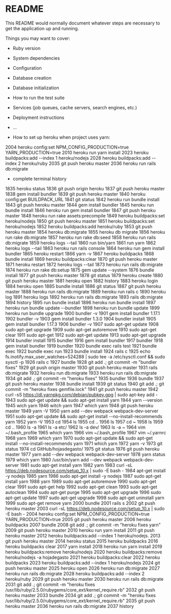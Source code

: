 # README

This README would normally document whatever steps are necessary to get the
application up and running.

Things you may want to cover:

* Ruby version

* System dependencies

* Configuration

* Database creation

* Database initialization

* How to run the test suite

* Services (job queues, cache servers, search engines, etc.)

* Deployment instructions

* ...

* How to set up heroku when project uses yarn:

 2004  heroku config:set NPM_CONFIG_PRODUCTION=true YARN_PRODUCTION=true
 2010  heroku run yarn install
 2023  heroku buildpacks:add --index 1 heroku/nodejs
 2028  heroku buildpacks:add --index 2 heroku/ruby
 2035  git push heroku master
 2036  heroku run rails db:migrate

* complete terminal history

 1835  heroku status
 1836  git push origin heroku
 1837  git push heroku master
 1838  gem install bundler
 1839  git push heroku master
 1840  heroku config:get BUILDPACK_URL
 1841  git status
 1842  heroku run bundle install
 1843  git push heroku master
 1844  gem install bundler
 1845  heroku run bundle install
 1846  heroku run gem install bundler
 1847  git push heroku master
 1848  heroku run rake assets:precompile
 1849  heroku buildpacks:set heroku/nodejs
 1850  git push heroku master
 1851  heroku buildpacks:set heroku/nodejs
 1852  heroku buildpacks:add heroku/ruby
 1853  git push heroku master
 1854  heroku db:migrate
 1855  heroku db migrate
 1856  heroku run rake db:migrate
 1857  heroku run rake db:seed
 1858  heroku run rails db:migrate
 1859  heroku logs --tail
 1860  run bin/yarn
 1861  run yarn
 1862  heroku logs --tail
 1863  heroku run rails console
 1864  heroku run gem install bundler
 1865  heroku restart
 1866  yarn -v
 1867  heroku buildpacks
 1868  bundle install
 1869  heroku buildpacks:clear
 1870  git push heroku master
 1871  heroku restart
 1872  heroku logs --tail
 1873  heroku run rails db:migrate
 1874  heroku run rake db:setup
 1875  gem update --system
 1876  bundle install
 1877  git push heroku master
 1878  git status
 1879  heroku create
 1880  git push heroku master
 1881  heroku open
 1882  history
 1883  heroku login
 1884  heroku open
 1885  bundle install
 1886  git status
 1887  git push heroku master
 1888  heroku run rails db:migrate
 1889  heroku run rails c
 1890  heroku log
 1891  heroku logs
 1892  heroku run rails db:migrate
 1893  rails db:migrate
 1894  history
 1895  run bundle install
 1896  heroku run bundle install
 1897  heroku run bundle update --bundler
 1898  heroku run bundle update
 1899  heroku run bundle upgrade
 1900  bundler -v
 1901  gem install bundler 1.17.1
 1902  bundler -v
 1903  gem install bundler 1.3.0
 1904  bundler install
 1905  gem install bundler 1.17.3
 1906  bundler -v
 1907  sudo apt-get update
 1908  sudo apt-get upgrade
 1909  sudo apt-get autoremove
 1910  sudo apt-get clear
 1911  sudo apt-get 
 1912  sudo apt-get update
 1913  sudo apt-get upgrade
 1914  bundler install
 1915  bundler
 1916  gem install bundler
 1917  bundler
 1918  gem install bundler
 1919  bundler
 1920  bundle exec rails test
 1921  bundle exec
 1922  bundle exec run
 1923  bundle install
 1924  rails c
 1925  echo fs.inotify.max_user_watches=524288 | sudo tee -a /etc/sysctl.conf && sudo sysctl -p
 1926  rails c
 1927  bundle 
 1928  git add .; git commit -m "bundler fixes"
 1929  git push origin master
 1930  git push heroku master
 1931  rails db:migrate
 1932  heroku run db:migrate
 1933  heroku run rails db:migrate
 1934  git add .; git commit -m "heroku fixes"
 1935  bundler
 1936  bundle 
 1937  git push heroku master
 1938  bundle install
 1939  git status
 1940  git add .; git commit -m "heroku fixes gemfile.lock"
 1941  git push heroku master
 1942  curl -sS https://dl.yarnpkg.com/debian/pubkey.gpg | sudo apt-key add -
 1943  sudo apt-get update && sudo apt-get install yarn
 1944  yarn --version
 1945  wich yarn
 1946  witch yarn
 1947  which yarn
 1948  git push heroku master
 1949  yarn -V
 1950  yarn add --dev webpack webpack-dev-server
 1951  sudo apt-get update && sudo apt-get install --no-install-recommends yarn
 1952  yarn -V
 1953  cd 
 1954  ls
 1955  cd ..
 1956  ls
 1957  cd ~
 1958  ls
 1959  cd ..
 1960  ls -a
 1961  ls -a etc/
 1962  ls -a dev/
 1963  ls -a ~
 1964  vim ~/.bash_profile 
 1965  which yarn
 1966  vim ~/.bash_profile 
 1967  vim ~/.yarnrc 
 1968  yarn
 1969  which yarn
 1970  sudo apt-get update && sudo apt-get install --no-install-recommends yarn
 1971  which yarn
 1972  yarn -v
 1973  git status
 1974  cd GitHub/hojasdegasto/
 1975  git status
 1976  git push heroku master
 1977  yarn add --dev webpack webpack-dev-server
 1978  yarn status
 1979  which yarn
 1980  /usr/bin/yarn add --dev webpack webpack-dev-server
 1981  sudo apt-get install yarn
 1982  yarn
 1983  curl -sL https://deb.nodesource.com/setup_10.x | sudo -E bash -
 1984  apt-get install -y nodejs
 1985  yarn
 1986  sudo apt-get install -y nodejs
 1987  sudo apt-get install yarn
 1988  yarn
 1989  sudo apt-get autoremove
 1990  sudo apt-get clear
 1991  sudo apt-get help
 1992  sudo apt-get clean
 1993  sudo apt-get autoclean
 1994  sudo apt-get purge
 1995  sudo apt-get upgrade
 1996  sudo apt-get update
 1997  sudo apt-get upgrade
 1998  sudo apt-get uninstall yarn
 1999  sudo apt-get remove yarn
 2000  bundle
 2001  rails s
 2002  git push heroku master
 2003  curl -sL https://deb.nodesource.com/setup_10.x | sudo -E bash -
 2004  heroku config:set NPM_CONFIG_PRODUCTION=true YARN_PRODUCTION=true
 2005  git push heroku master
 2006  heroku buildpacks
 2007  bundle
 2008  git add .; git commit -m "heroku fixes yarn"
 2009  git push heroku master
 2010  heroku run yarn install
 2011  git push heroku master
 2012  heroku buildpacks:add --index 1 heroku/nodejs.
 2013  git push heroku master
 2014  heroku status
 2015  heroku buildpacks
 2016  heroku buildpacks clear
 2017  yarn install
 2018  heroku run yarn install
 2019  heroku buildpacks:remove heroku/nodejs
 2020  heroku buildpacks:remove heroku/nodejs -a hojadegasto
 2021  heroku buildpacks:clear
 2022  heroku buildpacks
 2023  heroku buildpacks:add --index 1 heroku/nodejs
 2024  git push heroku master
 2025  heroku open
 2026  heroku run db:migrate
 2027  heroku run rails db:migrate
 2028  heroku buildpacks:add --index 2 heroku/ruby
 2029  git push heroku master
 2030  heroku run rails db:migrate
 2031  git add .; git commit -m "heroku fixes /usr/lib/ruby/2.5.0/rubygems/core_ext/kernel_require.rb"
 2032  git push heroku master
 2033  bundle
 2034  git add .; git commit -m "heroku fixes /usr/lib/ruby/2.5.0/rubygems/core_ext/kernel_require.rb"
 2035  git push heroku master
 2036  heroku run rails db:migrate
 2037  history
